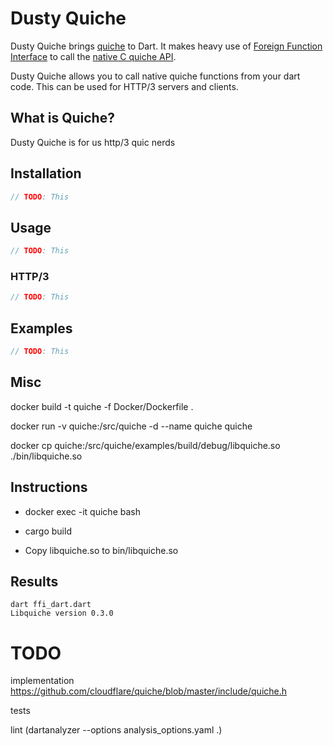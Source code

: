 # Dusty Quiche

Dusty Quiche brings [quiche](https://github.com/cloudflare/quiche) to Dart. It makes heavy use of [Foreign Function Interface](https://dart.dev/guides/libraries/c-interop) to call the [native C quiche API](https://github.com/cloudflare/quiche/blob/master/include/quiche.h).

Dusty Quiche allows you to call native quiche functions from your dart code. This can be used for HTTP/3 servers and clients.

## What is Quiche?

Dusty Quiche is for us http/3 quic nerds

## Installation

```dart
// TODO: This
```

## Usage

```dart
// TODO: This
```

### HTTP/3

```dart
// TODO: This
```

## Examples

```dart
// TODO: This
```

## Misc

docker build -t quiche -f Docker/Dockerfile .

docker run -v quiche:/src/quiche -d --name quiche quiche

docker cp quiche:/src/quiche/examples/build/debug/libquiche.so ./bin/libquiche.so

## Instructions

- docker exec -it quiche bash

- cargo build

- Copy libquiche.so to bin/libquiche.so

## Results

```
dart ffi_dart.dart
Libquiche version 0.3.0
```


# TODO

implementation https://github.com/cloudflare/quiche/blob/master/include/quiche.h

tests

lint (dartanalyzer --options analysis_options.yaml .)

